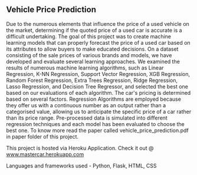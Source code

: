 **Vehicle Price Prediction**
-----


Due to the numerous elements that influence the price of a used vehicle on the market, determining if the quoted price of a used car is accurate is a difficult undertaking. The goal of this project was to create machine learning models that can properly forecast the price of a used car based on its attributes to allow buyers to make educated decisions. On a dataset consisting of the sale prices of various brands and models, we have developed and evaluate several learning approaches. We examined the results of numerous machine learning algorithms, such as Linear Regression, K-NN Regression, Support Vector Regression, XGB Regression, Random Forest Regression, Extra Trees Regression, Ridge Regression, Lasso Regression, and Decision Tree Regressor, and selected the best one based on our evaluations of each algorithm. The car's pricing is determined based on several factors. Regression Algorithms are employed because they offer us with a continuous number as an output rather than a categorised value, allowing us to anticipate the specific price of a car rather than its price range. Pre-processed data is simulated into different regression techniques and each model has been evaluated to choose the best one. To know more read the paper called vehicle_price_prediction.pdf in paper folder of this project.

This project is hosted via Heroku Application. Check it out @ www.mastercar.herokuapp.com

Languages and frameworks used - Python, Flask, HTML, CSS
